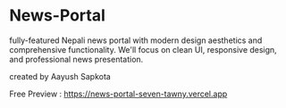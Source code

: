 # News-Portal
fully-featured Nepali news portal with modern design aesthetics and comprehensive functionality. We'll focus on clean UI, responsive design, and professional news presentation.

created by Aayush Sapkota 

Free Preview : https://news-portal-seven-tawny.vercel.app
